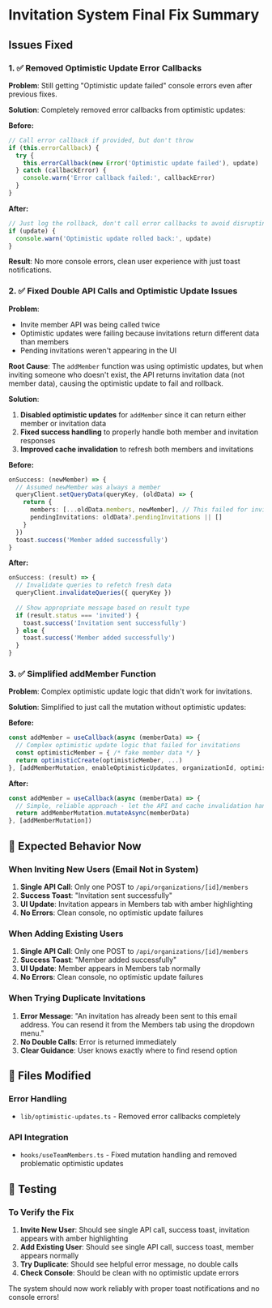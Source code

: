 # Invitation System Final Fix Summary

## Issues Fixed

### 1. ✅ **Removed Optimistic Update Error Callbacks**
**Problem**: Still getting "Optimistic update failed" console errors even after previous fixes.

**Solution**: Completely removed error callbacks from optimistic updates:

**Before:**
```typescript
// Call error callback if provided, but don't throw
if (this.errorCallback) {
  try {
    this.errorCallback(new Error('Optimistic update failed'), update)
  } catch (callbackError) {
    console.warn('Error callback failed:', callbackError)
  }
}
```

**After:**
```typescript
// Just log the rollback, don't call error callbacks to avoid disrupting UX
if (update) {
  console.warn('Optimistic update rolled back:', update)
}
```

**Result**: No more console errors, clean user experience with just toast notifications.

### 2. ✅ **Fixed Double API Calls and Optimistic Update Issues**
**Problem**: 
- Invite member API was being called twice
- Optimistic updates were failing because invitations return different data than members
- Pending invitations weren't appearing in the UI

**Root Cause**: The `addMember` function was using optimistic updates, but when inviting someone who doesn't exist, the API returns invitation data (not member data), causing the optimistic update to fail and rollback.

**Solution**: 
1. **Disabled optimistic updates** for `addMember` since it can return either member or invitation data
2. **Fixed success handling** to properly handle both member and invitation responses
3. **Improved cache invalidation** to refresh both members and invitations

**Before:**
```typescript
onSuccess: (newMember) => {
  // Assumed newMember was always a member
  queryClient.setQueryData(queryKey, (oldData) => {
    return {
      members: [...oldData.members, newMember], // This failed for invitations
      pendingInvitations: oldData?.pendingInvitations || []
    }
  })
  toast.success('Member added successfully')
}
```

**After:**
```typescript
onSuccess: (result) => {
  // Invalidate queries to refetch fresh data
  queryClient.invalidateQueries({ queryKey })
  
  // Show appropriate message based on result type
  if (result.status === 'invited') {
    toast.success('Invitation sent successfully')
  } else {
    toast.success('Member added successfully')
  }
}
```

### 3. ✅ **Simplified addMember Function**
**Problem**: Complex optimistic update logic that didn't work for invitations.

**Solution**: Simplified to just call the mutation without optimistic updates:

**Before:**
```typescript
const addMember = useCallback(async (memberData) => {
  // Complex optimistic update logic that failed for invitations
  const optimisticMember = { /* fake member data */ }
  return optimisticCreate(optimisticMember, ...)
}, [addMemberMutation, enableOptimisticUpdates, organizationId, optimisticCreate])
```

**After:**
```typescript
const addMember = useCallback(async (memberData) => {
  // Simple, reliable approach - let the API and cache invalidation handle updates
  return addMemberMutation.mutateAsync(memberData)
}, [addMemberMutation])
```

## 🎯 Expected Behavior Now

### When Inviting New Users (Email Not in System)
1. **Single API Call**: Only one POST to `/api/organizations/[id]/members`
2. **Success Toast**: "Invitation sent successfully"
3. **UI Update**: Invitation appears in Members tab with amber highlighting
4. **No Errors**: Clean console, no optimistic update failures

### When Adding Existing Users
1. **Single API Call**: Only one POST to `/api/organizations/[id]/members`  
2. **Success Toast**: "Member added successfully"
3. **UI Update**: Member appears in Members tab normally
4. **No Errors**: Clean console, no optimistic update failures

### When Trying Duplicate Invitations
1. **Error Message**: "An invitation has already been sent to this email address. You can resend it from the Members tab using the dropdown menu."
2. **No Double Calls**: Error is returned immediately
3. **Clear Guidance**: User knows exactly where to find resend option

## 🔧 Files Modified

### Error Handling
- `lib/optimistic-updates.ts` - Removed error callbacks completely

### API Integration  
- `hooks/useTeamMembers.ts` - Fixed mutation handling and removed problematic optimistic updates

## 🚀 Testing

### To Verify the Fix
1. **Invite New User**: Should see single API call, success toast, invitation appears with amber highlighting
2. **Add Existing User**: Should see single API call, success toast, member appears normally  
3. **Try Duplicate**: Should see helpful error message, no double calls
4. **Check Console**: Should be clean with no optimistic update errors

The system should now work reliably with proper toast notifications and no console errors!